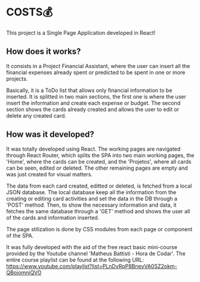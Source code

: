 # **COSTS**💰
This project is a Single Page Application developed in React!

## How does it works?
It consists in a Project Financial Assistant, where the user can insert all the financial expenses already spent or predicted to be spent in one or more projects.

Basically, it is a ToDo list that allows only financial information to be inserted. It is splitted in two main sections, the first one is where the user insert the information and create each expense or budget. The second section shows the cards already created and allows the user to edit or delete any created card. 

## How was it developed?
It was totally developed using React. The working pages are navigated through React Router, which splits the SPA into two main working pages, the 'Home', where the cards can be created, and the 'Projetos', where all cards can be seen, edited or deleted. The other remaining pages are empty and was just created for visual matters.

The data from each card created, editted or deleted, is fetched from a local JSON database. The local database keep all the information from the creating or editing card activities and set the data in the DB through a 'POST' method. Then, to show the necessary information and data, it fetches the same database through a 'GET' method and shows the user all of the cards and information inserted.

The page stilization is done by CSS modules from each page or component of the SPA.

It was fully developed with the aid of the free react basic mini-course provided by the Youtube channel 'Matheus Battisti - Hora de Codar'. The entire course playlist can be found at the following URL: https://www.youtube.com/playlist?list=PLnDvRpP8BneyVA0SZ2okm-QBojomniQVO
